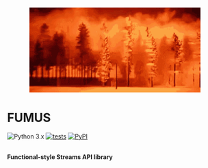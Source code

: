 <p align="center">
  <img src="https://github.com/kaliv0/fumus/blob/main/assets/fumus.gif?raw=true" width="400" alt="Fumus">
</p>

# FUMUS

![Python 3.x](https://img.shields.io/badge/python-3.12-blue?style=flat-square&logo=Python&logoColor=white)
[![tests](https://img.shields.io/github/actions/workflow/status/kaliv0/fumus/ci.yml)](https://github.com/kaliv0/fumus/actions/workflows/ci.yml)
[![PyPI](https://img.shields.io/pypi/v/fumus.svg)](https://pypi.org/project/fumus/)

<br><b>Functional-style Streams API library</b><br>